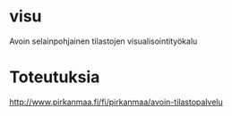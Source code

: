 visu
====

Avoin selainpohjainen tilastojen visualisointityökalu

Toteutuksia
===========

http://www.pirkanmaa.fi/fi/pirkanmaa/avoin-tilastopalvelu